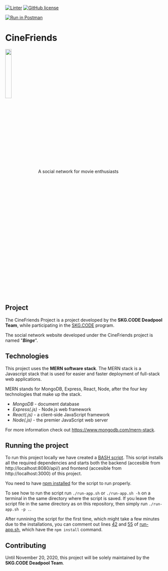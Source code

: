 [![Linter](https://github.com/dimosp/CineFriends/workflows/Linter/badge.svg)](https://github.com/marketplace/actions/super-linter)
[![GitHub license](https://img.shields.io/github/license/dimosp/CineFriends)](https://github.com/dimosp/CineFriends/blob/main/LICENSE)

[![Run in Postman](https://run.pstmn.io/button.svg)](https://app.getpostman.com/run-collection/76630529e764aa915f80#?env%5BCineFriends%20localhost%5D=W3sia2V5IjoiYWRkcmVzcyIsInZhbHVlIjoiMTI3LjAuMC4xIiwiZW5hYmxlZCI6dHJ1ZX0seyJrZXkiOiJwb3J0IiwidmFsdWUiOiI4MDgwIiwiZW5hYmxlZCI6dHJ1ZX0seyJrZXkiOiJhcGkiLCJ2YWx1ZSI6ImFwaSIsImVuYWJsZWQiOnRydWV9LHsia2V5IjoicHJvdG9jb2wiLCJ2YWx1ZSI6Imh0dHAiLCJlbmFibGVkIjp0cnVlfV0=)

# CineFriends 
<p>
	<img src="https://user-images.githubusercontent.com/72674792/96276279-72033780-0fdb-11eb-8adc-01306c6e08ef.png" align="center" height="20%" width="20%">
A social network for movie enthusiasts
</p>

## Project
The CineFriends Project is a project developed by the **SKG.CODE Deadpool Team**, while participating in the [SKG.CODE](https://www.skgcode.gr/) program.

The social network website developed under the CineFriends project is named "***Binge***".

## Technologies
This project uses the **MERN software stack**. 
The MERN stack is a Javascript stack that is used for easier and faster deployment of full-stack web applications. 

MERN stands for MongoDB, Express, React, Node, after the four key technologies that make up the stack.
-   *MongoDB* - document database
-   *Express(.js)* - Node.js web framework
-   *React(.js)* - a client-side JavaScript framework
-   *Node(.js)* - the premier JavaScript web server

For more information check out https://www.mongodb.com/mern-stack.

## Running the project
To run this project locally we have created a [BASH script](https://github.com/dimosp/CineFriends/blob/main/run-app.sh).
This script installs all the required dependencies and starts both the backend (accesible from http://localhost:8080/api/) 
and frontend (accesible from http://localhost:3000) of this project.

You need to have [npm installed](https://www.npmjs.com/get-npm) for the script to run properly.

To see how to run the script run ```./run-app.sh``` or ```./run-app.sh -h``` on a terminal in the same directory where the script is saved.
If you leave the script file in the same directory as on this repository, then simply run ```./run-app.sh -p .```.

After runnining the script for the first time, which might take a few minutes due to the installations, you can comment out
lines [42](https://github.com/dimosp/CineFriends/blob/main/run-app.sh#L42) and [55](https://github.com/dimosp/CineFriends/blob/main/run-app.sh#L55) of [run-app.sh](https://github.com/dimosp/CineFriends/blob/main/run-app.sh), which have the ```npm install``` command.


## Contributing
Until November 20, 2020, this project will be solely maintained by the **SKG.CODE Deadpool Team**.
